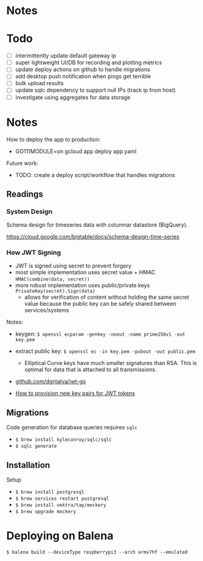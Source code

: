 # Notes

# Todo
- [ ] intermittently update default gateway ip
- [ ] super lightweight UI/DB for recording and plotting metrics
- [ ] update deploy actions on github to handle migrations
- [ ] add desktop push notification when pings get terrible
- [ ] bulk upload results
- [ ] update sqlc dependency to support null IPs (track ip from host) 
- [ ] investigate using aggregates for data storage 

# Notes
How to deploy the app to production:
- GO111MODULE=on gcloud app deploy app.yaml

Future work:
- TODO: create a deploy script/workflow that handles migrations

## Readings

### System Design
Schema design for timeseries data with columnar datastore (BigQuery).

https://cloud.google.com/bigtable/docs/schema-design-time-series

### How JWT Signing
- JWT is signed using secret to prevent forgery
- most simple implementation uses secret value + HMAC `HMAC(combine(data, secret))`
- more robust implementation uses public/private keys `PrivateKey(secret).Sign(data)`
    - allows for verification of content without holding the same secret value because the public key can be safely shared between services/systems

Notes:
- keygen: `$ openssl ecparam -genkey -noout -name prime256v1 -out key.pem`
- extract public key: `$ openssl ec -in key.pem -pubout -out public.pem`

  - Elliptical Curve keys have much smaller signatures than RSA. This is optimal for data that is attached to all transmissions.
- [github.com/dgrijalva/jwt-go](https://github.com/dgrijalva/jwt-go)
- [How to provision new key pairs for JWT tokens](https://connect2id.com/products/nimbus-jose-jwt/openssl-key-generation)

## Migrations
Code generation for database queries requires `sqlc`
- `$ brew install kyleconroy/sqlc/sqlc`
- `$ sqlc generate`

## Installation

Setup
- `$ brew install postgresql`
- `$ brew services restart postgresql`
- `$ brew install vektra/tap/mockery`
- `$ brew upgrade mockery`

# Deploying on Balena

`$ balena build --deviceType raspberrypi3 --arch armv7hf --emulated`